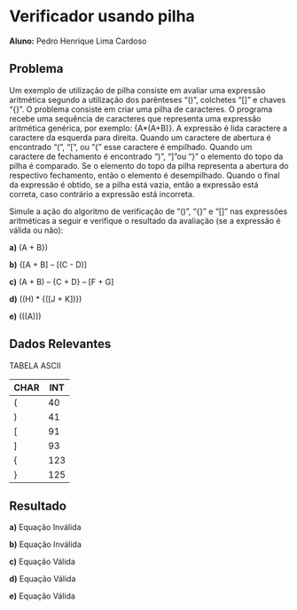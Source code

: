 # Verificador usando pilha

**Aluno:** Pedro Henrique Lima Cardoso

## Problema

Um exemplo de utilização de pilha consiste em avaliar uma expressão aritmética segundo a utilização dos parênteses “()”, colchetes “[]” e chaves “{}”. O problema consiste em criar uma pilha de caracteres. O programa recebe uma sequência de caracteres que representa uma expressão aritmética genérica, por exemplo: {A*(A+B)}. A expressão é lida caractere a caractere da esquerda para direita. Quando um caractere de abertura é encontrado “(”, “[”, ou “{” esse caractere é empilhado. Quando um caractere de fechamento é encontrado “)”, “]”ou “}” o elemento do topo da pilha é comparado. Se o elemento do topo da pilha representa a abertura do respectivo fechamento, então o elemento é desempilhado. Quando o final da expressão é obtido, se a pilha está vazia, então a expressão está correta, caso contrário a expressão está incorreta.

Simule a ação do algoritmo de verificação de “()”, “{}” e “[]” nas expressões aritméticas a seguir e verifique o resultado da avaliação (se a expressão é válida ou não):

**a)** (A + B})

**b)** {[A + B] – [(C - D)]

**c)** (A + B) – {C + D} – [F + G]

**d)** ((H) * {([J + K])})

**e)** (((A)))

## Dados Relevantes

TABELA ASCII

CHAR | INT
--- | ---
( | 40
) | 41
[ | 91
] | 93
{ | 123
} | 125

## Resultado

**a)** Equação Inválida

**b)** Equação Inválida

**c)** Equação Válida

**d)** Equação Válida

**e)** Equação Válida

